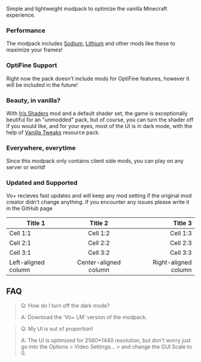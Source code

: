 Simple and lightweight modpack to optimize the vanilla Minecraft experience.

### Performance
The modpack includes [Sodium](https://modrinth.com/mod/sodium), [Lithium](https://modrinth.com/mod/lithium) and other mods like these to maximize your frames!

### OptiFine Support
Right now the pack doesn't include mods for OptiFine features, however it will be included in the future!

### Beauty, in vanilla?
With [Iris Shaders](https://modrinth.com/mod/iris) mod and a default shader set, the game is exceptionally beutiful for an "unmodded" pack, but of course, you can turn the shader off if you would like, and for your eyes, most of the UI is in dark mode, with the help of [Vanilla Tweaks](https://vanillatweaks.net/picker/resource-packs/) resource pack.

### Everywhere, everytime
Since this modpack only contains client side mods, you can play on any server or world!

### Updated and Supported
Vo+ recieves fast updates and will keep any mod setting if the original mod creator didn't change anything. If you encounter any issues please write it in the GitHub page

| Title 1             | Title 2               | Title 3              |
|---------------------|:---------------------:|---------------------:|
| Cell 1:1            | Cell 1:2              | Cell 1:3             |
| Cell 2:1            | Cell 2:2              | Cell 2:3             |
| Cell 3:1            | Cell 3:2              | Cell 3:3             |
| Left-aligned column | Center-aligned column | Right-aligned column |

## FAQ
> Q: How do I turn off the dark mode?
> 
> A: Download the 'Vo+ LM' version of the modpack.

> Q: My UI is out of proportion!
> 
> A: The UI is optimized for 2560*1440 resolution, but don't worry just go into the Options > Video Settings... > and change the GUI Scale to 0. 
